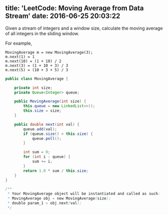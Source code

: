 title: 'LeetCode: Moving Average from Data Stream'
date: 2016-06-25 20:03:22
---

Given a stream of integers and a window size, calculate the moving average of all integers in the sliding window.

For example,
```
MovingAverage m = new MovingAverage(3);
m.next(1) = 1
m.next(10) = (1 + 10) / 2
m.next(3) = (1 + 10 + 3) / 3
m.next(5) = (10 + 3 + 5) / 3
```

```java
public class MovingAverage {

    private int size;
    private Queue<Integer> queue;

    public MovingAverage(int size) {
        this.queue = new LinkedList<>();
        this.size = size;
    }

    public double next(int val) {
        queue.add(val);
        if (queue.size() > this.size) {
            queue.poll();
        }

        int sum = 0;
        for (int i : queue) {
            sum += i;
        }
        return 1.0 * sum / this.size;
    }
}

/**
 * Your MovingAverage object will be instantiated and called as such:
 * MovingAverage obj = new MovingAverage(size);
 * double param_1 = obj.next(val);
 */
``` 